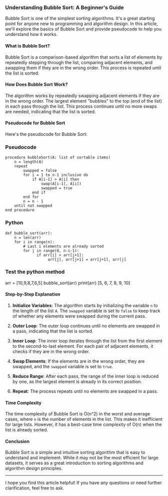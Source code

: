 ### Understanding Bubble Sort: A Beginner's Guide

Bubble Sort is one of the simplest sorting algorithms. It's a great starting point for anyone new to programming and algorithm design. In this article, we'll explore the basics of Bubble Sort and provide pseudocode to help you understand how it works.

#### What is Bubble Sort?

Bubble Sort is a comparison-based algorithm that sorts a list of elements by repeatedly stepping through the list, comparing adjacent elements, and swapping them if they are in the wrong order. This process is repeated until the list is sorted.

#### How Does Bubble Sort Work?

The algorithm works by repeatedly swapping adjacent elements if they are in the wrong order. The largest element "bubbles" to the top (end of the list) in each pass through the list. This process continues until no more swaps are needed, indicating that the list is sorted.

#### Pseudocode for Bubble Sort

Here's the pseudocode for Bubble Sort:

### Pseudocode
```plaintext
procedure bubbleSort(A: list of sortable items)
    n = length(A)
    repeat
        swapped = false
        for i = 1 to n-1 inclusive do
            if A[i-1] > A[i] then
                swap(A[i-1], A[i])
                swapped = true
            end if
        end for
        n = n - 1
    until not swapped
end procedure
```
### Python
```plaintext
def bubble_sort(arr):
    n = len(arr)
    for i in range(n):
        # Last i elements are already sorted
        for j in range(0, n-i-1):           
              if arr[j] > arr[j+1]:
                   arr[j], arr[j+1] = arr[j+1], arr[j]
```

### Test the python method
arr = [10,9,8,7,6,5]
bubble_sort(arr)
print(arr)
[5, 6, 7, 8, 9, 10]

#### Step-by-Step Explanation

1. **Initialize Variables**: The algorithm starts by initializing the variable `n` to the length of the list `A`. The `swapped` variable is set to `false` to keep track of whether any elements were swapped during the current pass.

2. **Outer Loop**: The outer loop continues until no elements are swapped in a pass, indicating that the list is sorted.

3. **Inner Loop**: The inner loop iterates through the list from the first element to the second-to-last element. For each pair of adjacent elements, it checks if they are in the wrong order.

4. **Swap Elements**: If the elements are in the wrong order, they are swapped, and the `swapped` variable is set to `true`.

5. **Reduce Range**: After each pass, the range of the inner loop is reduced by one, as the largest element is already in its correct position.

6. **Repeat**: The process repeats until no elements are swapped in a pass.

#### Time Complexity

The time complexity of Bubble Sort is O(n^2) in the worst and average cases, where `n` is the number of elements in the list. This makes it inefficient for large lists. However, it has a best-case time complexity of O(n) when the list is already sorted.

#### Conclusion

Bubble Sort is a simple and intuitive sorting algorithm that is easy to understand and implement. While it may not be the most efficient for large datasets, it serves as a great introduction to sorting algorithms and algorithm design principles.

---

I hope you find this article helpful! If you have any questions or need further clarification, feel free to ask.